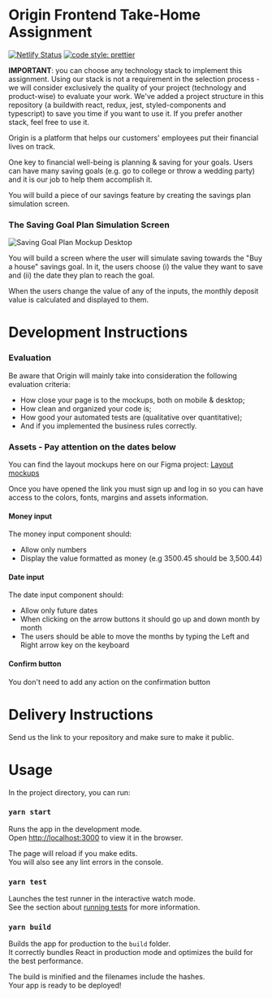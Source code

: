 # Origin Frontend Take-Home Assignment

[![Netlify Status](https://api.netlify.com/api/v1/badges/cffac3a5-0aa5-4ddf-a9af-354220196b67/deploy-status)](https://app.netlify.com/sites/saving-goal/deploys)
<a href="#badge">
    <img alt="code style: prettier" src="https://img.shields.io/badge/code_style-prettier-ff69b4.svg?style=flat-square">
</a>

**IMPORTANT**: you can choose any technology stack to implement this assignment. Using our stack is not a requirement in the selection process - we will consider exclusively the quality of your project (technology and product-wise) to evaluate your work. We've added a project structure in this repository (a buildwith react, redux, jest, styled-components and typescript) to save you time if you want to use it. If you prefer another stack, feel free to use it.

Origin is a platform that helps our customers' employees put their financial lives on track.

One key to financial well-being is planning & saving for your goals. Users can have many saving goals (e.g. go to college or throw a wedding party) and it is our job to help them accomplish it.

You will build a piece of our savings feature by creating the savings plan simulation screen.

### The Saving Goal Plan Simulation Screen

![Saving Goal Plan Mockup Desktop](https://github.com/OriginFinancial/frontend-take-home-assignment/blob/master/mockups/saving-goal-plan-desk.png)

You will build a screen where the user will simulate saving towards the "Buy a house" savings goal.
In it, the users choose (i) the value they want to save and (ii) the date they plan to reach the goal.

When the users change the value of any of the inputs, the monthly deposit value is calculated and displayed to them.

# Development Instructions

### Evaluation

Be aware that Origin will mainly take into consideration the following evaluation criteria:

- How close your page is to the mockups, both on mobile & desktop;
- How clean and organized your code is;
- How good your automated tests are (qualitative over quantitative);
- And if you implemented the business rules correctly.

### Assets - Pay attention on the dates below

You can find the layout mockups here on our Figma project:
[Layout mockups](https://www.figma.com/file/Axdg0WSJURcxp8Arq3gg9x/Take-Home-Assignment-v2)

Once you have opened the link you must sign up and log in so you can have access to the colors, fonts, margins and assets information.

#### Money input

The money input component should:

- Allow only numbers
- Display the value formatted as money (e.g 3500.45 should be 3,500.44)

#### Date input

The date input component should:

- Allow only future dates
- When clicking on the arrow buttons it should go up and down month by month
- The users should be able to move the months by typing the Left and Right arrow key on the keyboard

#### Confirm button

You don't need to add any action on the confirmation button

# Delivery Instructions

Send us the link to your repository and make sure to make it public.

# Usage

In the project directory, you can run:

### `yarn start`

Runs the app in the development mode.\
Open [http://localhost:3000](http://localhost:3000) to view it in the browser.

The page will reload if you make edits.\
You will also see any lint errors in the console.

### `yarn test`

Launches the test runner in the interactive watch mode.\
See the section about [running tests](https://facebook.github.io/create-react-app/docs/running-tests) for more information.

### `yarn build`

Builds the app for production to the `build` folder.\
It correctly bundles React in production mode and optimizes the build for the best performance.

The build is minified and the filenames include the hashes.\
Your app is ready to be deployed!
